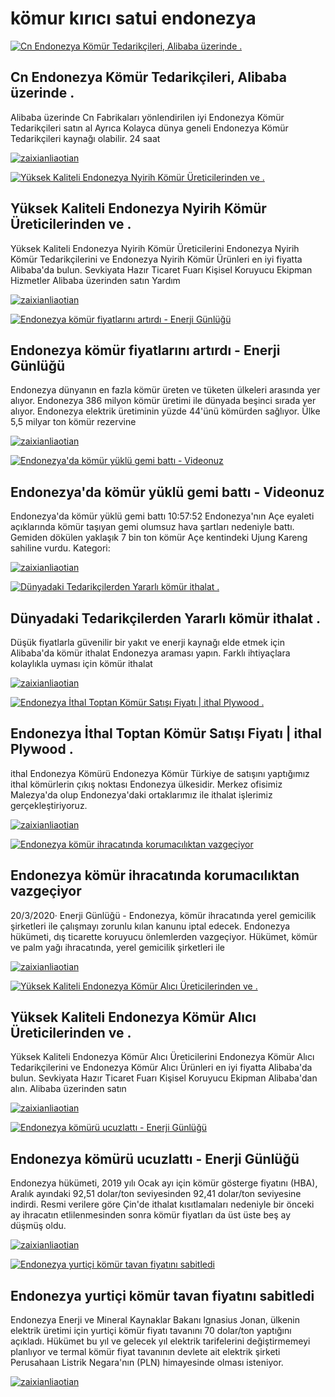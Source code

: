 # kömur kırıcı satui endonezya
<a href="https://mnn.zoosnet.net/LR/Chatpre.aspx?id=MNN94995150&p=https://topgrinding.com/" target="_blank">![Cn Endonezya Kömür Tedarikçileri, Alibaba üzerinde .](https://github.com/technlg/images/blob/main/25.jpg)</a>
## Cn Endonezya Kömür Tedarikçileri, Alibaba üzerinde .
Alibaba üzerinde Cn Fabrikaları yönlendirilen iyi Endonezya Kömür Tedarikçileri satın al Ayrıca Kolayca dünya geneli Endonezya Kömür Tedarikçileri kaynağı olabilir. 24 saat
<a href="https://mnn.zoosnet.net/LR/Chatpre.aspx?id=MNN94995150&p=https://topgrinding.com/" target="_blank"><img src="https://github.com/technlg/images/raw/main/chat11.jpg" alt="zaixianliaotian"/></a><a href="//whatsapp.shibangsoft.com/WhatsApp.php" ><img src="https://github.com/technlg/images/raw/main/chat11.png" alt=""></a>
<a href="https://mnn.zoosnet.net/LR/Chatpre.aspx?id=MNN94995150&p=https://topgrinding.com/" target="_blank">![Yüksek Kaliteli Endonezya Nyirih Kömür Üreticilerinden ve .](https://github.com/technlg/images/blob/main/45.jpg)</a>
## Yüksek Kaliteli Endonezya Nyirih Kömür Üreticilerinden ve .
Yüksek Kaliteli Endonezya Nyirih Kömür Üreticilerini Endonezya Nyirih Kömür Tedarikçilerini ve Endonezya Nyirih Kömür Ürünleri en iyi fiyatta Alibaba'da bulun. Sevkiyata Hazır Ticaret Fuarı Kişisel Koruyucu Ekipman Hizmetler Alibaba üzerinden satın Yardım
<a href="https://mnn.zoosnet.net/LR/Chatpre.aspx?id=MNN94995150&p=https://topgrinding.com/" target="_blank"><img src="https://github.com/technlg/images/raw/main/chat11.jpg" alt="zaixianliaotian"/></a><a href="//whatsapp.shibangsoft.com/WhatsApp.php" ><img src="https://github.com/technlg/images/raw/main/chat11.png" alt=""></a>
<a href="https://mnn.zoosnet.net/LR/Chatpre.aspx?id=MNN94995150&p=https://topgrinding.com/" target="_blank">![Endonezya kömür fiyatlarını artırdı - Enerji Günlüğü](https://github.com/technlg/images/blob/main/22.jpg)</a>
## Endonezya kömür fiyatlarını artırdı - Enerji Günlüğü
Endonezya dünyanın en fazla kömür üreten ve tüketen ülkeleri arasında yer alıyor. Endonezya 386 milyon kömür üretimi ile dünyada beşinci sırada yer alıyor. Endonezya elektrik üretiminin yüzde 44'ünü kömürden sağlıyor. Ülke 5,5 milyar ton kömür rezervine
<a href="https://mnn.zoosnet.net/LR/Chatpre.aspx?id=MNN94995150&p=https://topgrinding.com/" target="_blank"><img src="https://github.com/technlg/images/raw/main/chat11.jpg" alt="zaixianliaotian"/></a><a href="//whatsapp.shibangsoft.com/WhatsApp.php" ><img src="https://github.com/technlg/images/raw/main/chat11.png" alt=""></a>
<a href="https://mnn.zoosnet.net/LR/Chatpre.aspx?id=MNN94995150&p=https://topgrinding.com/" target="_blank">![Endonezya'da kömür yüklü gemi battı - Videonuz](https://github.com/technlg/images/blob/main/37.jpg)</a>
## Endonezya'da kömür yüklü gemi battı - Videonuz
Endonezya'da kömür yüklü gemi battı 10:57:52 Endonezya'nın Açe eyaleti açıklarında kömür taşıyan gemi olumsuz hava şartları nedeniyle battı. Gemiden dökülen yaklaşık 7 bin ton kömür Açe kentindeki Ujung Kareng sahiline vurdu. Kategori:
<a href="https://mnn.zoosnet.net/LR/Chatpre.aspx?id=MNN94995150&p=https://topgrinding.com/" target="_blank"><img src="https://github.com/technlg/images/raw/main/chat11.jpg" alt="zaixianliaotian"/></a><a href="//whatsapp.shibangsoft.com/WhatsApp.php" ><img src="https://github.com/technlg/images/raw/main/chat11.png" alt=""></a>
<a href="https://mnn.zoosnet.net/LR/Chatpre.aspx?id=MNN94995150&p=https://topgrinding.com/" target="_blank">![Dünyadaki Tedarikçilerden Yararlı kömür ithalat .](https://github.com/technlg/images/blob/main/45.jpg)</a>
## Dünyadaki Tedarikçilerden Yararlı kömür ithalat .
Düşük fiyatlarla güvenilir bir yakıt ve enerji kaynağı elde etmek için Alibaba'da kömür ithalat Endonezya araması yapın. Farklı ihtiyaçlara kolaylıkla uyması için kömür ithalat
<a href="https://mnn.zoosnet.net/LR/Chatpre.aspx?id=MNN94995150&p=https://topgrinding.com/" target="_blank"><img src="https://github.com/technlg/images/raw/main/chat11.jpg" alt="zaixianliaotian"/></a><a href="//whatsapp.shibangsoft.com/WhatsApp.php" ><img src="https://github.com/technlg/images/raw/main/chat11.png" alt=""></a>
<a href="https://mnn.zoosnet.net/LR/Chatpre.aspx?id=MNN94995150&p=https://topgrinding.com/" target="_blank">![Endonezya İthal Toptan Kömür Satışı Fiyatı | ithal Plywood .](https://github.com/technlg/images/blob/main/6.jpg)</a>
## Endonezya İthal Toptan Kömür Satışı Fiyatı | ithal Plywood .
ithal Endonezya Kömürü Endonezya Kömür Türkiye de satışını yaptığımız ithal kömürlerin çıkış noktası Endonezya ülkesidir. Merkez ofisimiz Malezya'da olup Endonezya'daki ortaklarımız ile ithalat işlerimiz gerçekleştiriyoruz.
<a href="https://mnn.zoosnet.net/LR/Chatpre.aspx?id=MNN94995150&p=https://topgrinding.com/" target="_blank"><img src="https://github.com/technlg/images/raw/main/chat11.jpg" alt="zaixianliaotian"/></a><a href="//whatsapp.shibangsoft.com/WhatsApp.php" ><img src="https://github.com/technlg/images/raw/main/chat11.png" alt=""></a>
<a href="https://mnn.zoosnet.net/LR/Chatpre.aspx?id=MNN94995150&p=https://topgrinding.com/" target="_blank">![Endonezya kömür ihracatında korumacılıktan vazgeçiyor](https://github.com/technlg/images/blob/main/20.jpg)</a>
## Endonezya kömür ihracatında korumacılıktan vazgeçiyor
20/3/2020· Enerji Günlüğü - Endonezya, kömür ihracatında yerel gemicilik şirketleri ile çalışmayı zorunlu kılan kanunu iptal edecek. Endonezya hükümeti, dış ticarette koruyucu önlemlerden vazgeçiyor. Hükümet, kömür ve palm yağı ihracatında, yerel gemicilik şirketleri ile
<a href="https://mnn.zoosnet.net/LR/Chatpre.aspx?id=MNN94995150&p=https://topgrinding.com/" target="_blank"><img src="https://github.com/technlg/images/raw/main/chat11.jpg" alt="zaixianliaotian"/></a><a href="//whatsapp.shibangsoft.com/WhatsApp.php" ><img src="https://github.com/technlg/images/raw/main/chat11.png" alt=""></a>
<a href="https://mnn.zoosnet.net/LR/Chatpre.aspx?id=MNN94995150&p=https://topgrinding.com/" target="_blank">![Yüksek Kaliteli Endonezya Kömür Alıcı Üreticilerinden ve .](https://github.com/technlg/images/blob/main/5.jpg)</a>
## Yüksek Kaliteli Endonezya Kömür Alıcı Üreticilerinden ve .
Yüksek Kaliteli Endonezya Kömür Alıcı Üreticilerini Endonezya Kömür Alıcı Tedarikçilerini ve Endonezya Kömür Alıcı Ürünleri en iyi fiyatta Alibaba'da bulun. Sevkiyata Hazır Ticaret Fuarı Kişisel Koruyucu Ekipman Alibaba'dan alın. Alibaba üzerinden satın
<a href="https://mnn.zoosnet.net/LR/Chatpre.aspx?id=MNN94995150&p=https://topgrinding.com/" target="_blank"><img src="https://github.com/technlg/images/raw/main/chat11.jpg" alt="zaixianliaotian"/></a><a href="//whatsapp.shibangsoft.com/WhatsApp.php" ><img src="https://github.com/technlg/images/raw/main/chat11.png" alt=""></a>
<a href="https://mnn.zoosnet.net/LR/Chatpre.aspx?id=MNN94995150&p=https://topgrinding.com/" target="_blank">![Endonezya kömürü ucuzlattı - Enerji Günlüğü](https://github.com/technlg/images/blob/main/66.jpg)</a>
## Endonezya kömürü ucuzlattı - Enerji Günlüğü
Endonezya hükümeti, 2019 yılı Ocak ayı için kömür gösterge fiyatını (HBA), Aralık ayındaki 92,51 dolar/ton seviyesinden 92,41 dolar/ton seviyesine indirdi. Resmi verilere göre Çin'de ithalat kısıtlamaları nedeniyle bir önceki ay ihracatın etlilenmesinden sonra kömür fiyatları da üst üste beş ay düşmüş oldu.
<a href="https://mnn.zoosnet.net/LR/Chatpre.aspx?id=MNN94995150&p=https://topgrinding.com/" target="_blank"><img src="https://github.com/technlg/images/raw/main/chat11.jpg" alt="zaixianliaotian"/></a><a href="//whatsapp.shibangsoft.com/WhatsApp.php" ><img src="https://github.com/technlg/images/raw/main/chat11.png" alt=""></a>
<a href="https://mnn.zoosnet.net/LR/Chatpre.aspx?id=MNN94995150&p=https://topgrinding.com/" target="_blank">![Endonezya yurtiçi kömür tavan fiyatını sabitledi](https://github.com/technlg/images/blob/main/49.jpg)</a>
## Endonezya yurtiçi kömür tavan fiyatını sabitledi
Endonezya Enerji ve Mineral Kaynaklar Bakanı Ignasius Jonan, ülkenin elektrik üretimi için yurtiçi kömür fiyatı tavanını 70 dolar/ton yaptığını açıkladı. Hükümet bu yıl ve gelecek yıl elektrik tarifelerini değiştirmemeyi planlıyor ve termal kömür fiyat tavanının devlete ait elektrik şirketi Perusahaan Listrik Negara'nın (PLN) himayesinde olması isteniyor.
<a href="https://mnn.zoosnet.net/LR/Chatpre.aspx?id=MNN94995150&p=https://topgrinding.com/" target="_blank"><img src="https://github.com/technlg/images/raw/main/chat11.jpg" alt="zaixianliaotian"/></a><a href="//whatsapp.shibangsoft.com/WhatsApp.php" ><img src="https://github.com/technlg/images/raw/main/chat11.png" alt=""></a>
